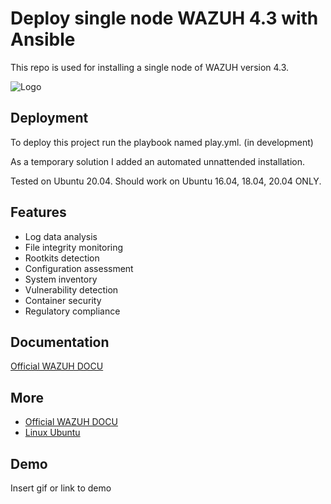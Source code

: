 # Deploy single node WAZUH 4.3 with Ansible

This repo is used for installing a single node of WAZUH version 4.3. 




![Logo](https://wazuh.com/wp-content/themes/wazuh-v3/assets/images/home/dashboard-animation.gif?ver=1654085884)



## Deployment

To deploy this project run the playbook named play.yml. (in development)

As a temporary solution I added an automated unnattended installation. 

Tested on Ubuntu 20.04. Should work on Ubuntu 16.04, 18.04, 20.04 ONLY. 


## Features

- Log data analysis
- File integrity monitoring
- Rootkits detection
- Configuration assessment
- System inventory
- Vulnerability detection
- Container security
- Regulatory compliance

## Documentation

[Official WAZUH DOCU](https://documentation.wazuh.com/current/index.html)


## More

 - [Official WAZUH DOCU](https://documentation.wazuh.com/current/index.html)
 - [Linux Ubuntu](https://ubuntu.com/)


## Demo

Insert gif or link to demo
